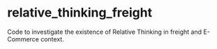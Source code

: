 # relative_thinking_freight
Code to investigate the existence of Relative Thinking in freight and E-Commerce context.
